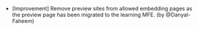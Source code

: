 - [Improvement] Remove preview sites from allowed embedding pages as the preview page has been migrated to the learning MFE. (by @Danyal-Faheem)